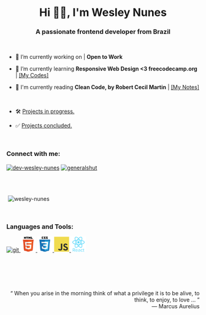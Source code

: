 <h1 align="center">Hi 👋🏿, I'm Wesley Nunes</h1>
<h3 align="center">A passionate frontend developer from Brazil</h3>  
<br>

- 🔭 I’m currently working on | **Open to Work**

- 🌱 I’m currently learning **Responsive Web Design <3 freecodecamp.org** | <a href="https://github.com/Wesley-Nunes/courses/tree/main/responsive-web-design">[My Codes]</a>

- 📖 I'm currently reading **Clean Code, by Robert Cecil Martin** | <a href="https://github.com/Wesley-Nunes/books/tree/main/clean-code">[My Notes]</a>

<br>

- 🛠️ <a href="https://github.com/Wesley-Nunes/Wesley-Nunes/blob/main/projects-in-progress.md"> Projects in progress.</a>

- ✅ <a href="https://github.com/Wesley-Nunes/Wesley-Nunes/blob/main/projects-concluded.md"> Projects concluded.</a>

<br>

<h3 align="left">Connect with me:</h3>
<p align="left">
<a href="https://linkedin.com/in/dev-wesley-nunes" target="blank"><img align="center" src="https://cdn.jsdelivr.net/npm/simple-icons@3.0.1/icons/linkedin.svg" alt="dev-wesley-nunes" height="30" width="40" /></a>
<a href="https://www.hackerrank.com/generalshut" target="blank"><img align="center" src="https://cdn.jsdelivr.net/npm/simple-icons@3.0.1/icons/hackerrank.svg" alt="generalshut" height="30" width="40" /></a>
</p>

<br>
<br>

<p>&nbsp;<img align="center" src="https://github-readme-stats.vercel.app/api?username=wesley-nunes&show_icons=true&locale=en&theme=tokyonight" alt="wesley-nunes" /></p>
<br>
<h3 align="left">Languages and Tools:</h3>
<p align="left"> <a href="https://git-scm.com/" target="_blank"> <img src="https://www.vectorlogo.zone/logos/git-scm/git-scm-icon.svg" alt="git" width="40" height="40"/> </a> <a href="https://www.w3.org/html/" target="_blank"> <img src="https://raw.githubusercontent.com/devicons/devicon/master/icons/html5/html5-original-wordmark.svg" alt="html5" width="40" height="40"/> </a> <a href="https://www.w3schools.com/css/" target="_blank"> <img src="https://raw.githubusercontent.com/devicons/devicon/master/icons/css3/css3-original-wordmark.svg" alt="css3" width="40" height="40"/> </a>  <a href="https://developer.mozilla.org/en-US/docs/Web/JavaScript" target="_blank">  <img src="https://raw.githubusercontent.com/devicons/devicon/master/icons/javascript/javascript-original.svg" alt="javascript" width="40" height="40"/> </a> <a href="https://reactjs.org/" target="_blank"> <img src="https://raw.githubusercontent.com/devicons/devicon/master/icons/react/react-original-wordmark.svg" alt="react" width="40" height="40"/> </a> </p>
<br>
<br>
<br>
<br>
<p text align="right">
<q> When you arise in the morning think of what a privilege it is to be alive, to think, to enjoy, to love ... </q>
  <br>
― Marcus Aurelius</p>
